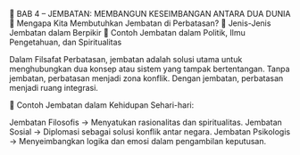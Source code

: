 📖 BAB 4 – JEMBATAN: MEMBANGUN KESEIMBANGAN ANTARA DUA DUNIA
📌 Mengapa Kita Membutuhkan Jembatan di Perbatasan?
📌 Jenis-Jenis Jembatan dalam Berpikir
📌 Contoh Jembatan dalam Politik, Ilmu Pengetahuan, dan Spiritualitas

Dalam Filsafat Perbatasan, jembatan adalah solusi utama untuk menghubungkan dua konsep atau sistem yang tampak bertentangan. Tanpa jembatan, perbatasan menjadi zona konflik. Dengan jembatan, perbatasan menjadi ruang integrasi.

🎯 Contoh Jembatan dalam Kehidupan Sehari-hari:

Jembatan Filosofis → Menyatukan rasionalitas dan spiritualitas.
Jembatan Sosial → Diplomasi sebagai solusi konflik antar negara.
Jembatan Psikologis → Menyeimbangkan logika dan emosi dalam pengambilan keputusan.

